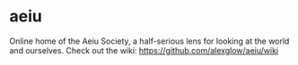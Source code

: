 aeiu
====

Online home of the Aeiu Society, a half-serious lens for looking at the world and ourselves.
Check out the wiki: https://github.com/alexglow/aeiu/wiki
